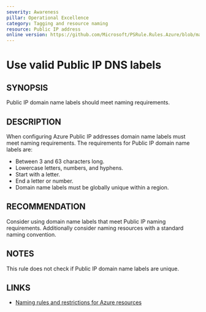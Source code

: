 ```yaml
---
severity: Awareness
pillar: Operational Excellence
category: Tagging and resource naming
resource: Public IP address
online version: https://github.com/Microsoft/PSRule.Rules.Azure/blob/main/docs/en/rules/Azure.PublicIP.DNSLabel.md
---
```


# Use valid Public IP DNS labels

## SYNOPSIS

Public IP domain name labels should meet naming requirements.

## DESCRIPTION

When configuring Azure Public IP addresses domain name labels must meet naming requirements.
The requirements for Public IP domain name labels are:

- Between 3 and 63 characters long.
- Lowercase letters, numbers, and hyphens.
- Start with a letter.
- End a letter or number.
- Domain name labels must be globally unique within a region.

## RECOMMENDATION

Consider using domain name labels that meet Public IP naming requirements.
Additionally consider naming resources with a standard naming convention.

## NOTES

This rule does not check if Public IP domain name labels are unique.

## LINKS

- [Naming rules and restrictions for Azure resources](https://docs.microsoft.com/en-us/azure/azure-resource-manager/management/resource-name-rules)
